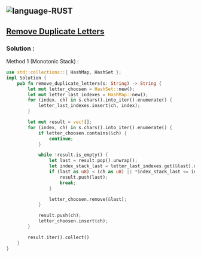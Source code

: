 ![language-RUST](https://img.shields.io/badge/%20-RUST-8d4004?style=for-the-badge&logo=RUST)
---

## [Remove Duplicate Letters](https://leetcode.com/problems/remove-duplicate-letters)

### Solution :

Method 1 (Monotonic Stack) :
```rust
use std::collections::{ HashMap, HashSet };
impl Solution {
    pub fn remove_duplicate_letters(s: String) -> String {
        let mut letter_choosen = HashSet::new();
        let mut letter_last_indexes = HashMap::new();
        for (index, ch) in s.chars().into_iter().enumerate() {
            letter_last_indexes.insert(ch, index);
        }

        let mut result = vec![];
        for (index, ch) in s.chars().into_iter().enumerate() {
            if letter_choosen.contains(&ch) {
                continue;
            }

            while !result.is_empty() {
                let last = result.pop().unwrap();
                let index_stack_last = letter_last_indexes.get(&last).unwrap();
                if (last as u8) < (ch as u8) || *index_stack_last <= index {
                    result.push(last);
                    break;
                }

                letter_choosen.remove(&last);
            }

            result.push(ch);
            letter_choosen.insert(ch);
        }

        result.iter().collect()
    }
}
```
